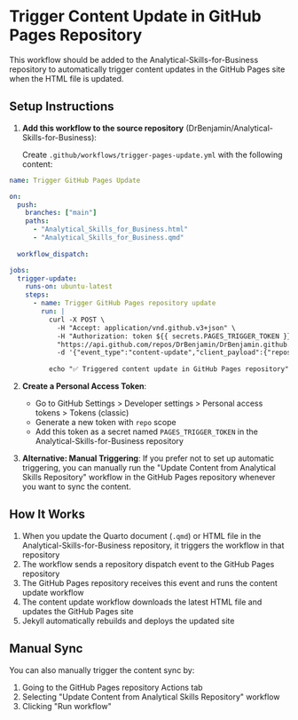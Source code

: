 # Trigger Content Update in GitHub Pages Repository

This workflow should be added to the Analytical-Skills-for-Business repository to automatically trigger content updates in the GitHub Pages site when the HTML file is updated.

## Setup Instructions

1. **Add this workflow to the source repository** (DrBenjamin/Analytical-Skills-for-Business):

   Create `.github/workflows/trigger-pages-update.yml` with the following content:

```yaml
name: Trigger GitHub Pages Update

on:
  push:
    branches: ["main"]
    paths: 
      - "Analytical_Skills_for_Business.html"
      - "Analytical_Skills_for_Business.qmd"
  
  workflow_dispatch:

jobs:
  trigger-update:
    runs-on: ubuntu-latest
    steps:
      - name: Trigger GitHub Pages repository update
        run: |
          curl -X POST \
            -H "Accept: application/vnd.github.v3+json" \
            -H "Authorization: token ${{ secrets.PAGES_TRIGGER_TOKEN }}" \
            "https://api.github.com/repos/DrBenjamin/DrBenjamin.github.io/dispatches" \
            -d '{"event_type":"content-update","client_payload":{"repository":"Analytical-Skills-for-Business","updated_file":"Analytical_Skills_for_Business.html"}}'
          
          echo "✅ Triggered content update in GitHub Pages repository"
```

2. **Create a Personal Access Token**:
   - Go to GitHub Settings > Developer settings > Personal access tokens > Tokens (classic)
   - Generate a new token with `repo` scope
   - Add this token as a secret named `PAGES_TRIGGER_TOKEN` in the Analytical-Skills-for-Business repository

3. **Alternative: Manual Triggering**:
   If you prefer not to set up automatic triggering, you can manually run the "Update Content from Analytical Skills Repository" workflow in the GitHub Pages repository whenever you want to sync the content.

## How It Works

1. When you update the Quarto document (`.qmd`) or HTML file in the Analytical-Skills-for-Business repository, it triggers the workflow in that repository
2. The workflow sends a repository dispatch event to the GitHub Pages repository
3. The GitHub Pages repository receives this event and runs the content update workflow
4. The content update workflow downloads the latest HTML file and updates the GitHub Pages site
5. Jekyll automatically rebuilds and deploys the updated site

## Manual Sync

You can also manually trigger the content sync by:
1. Going to the GitHub Pages repository Actions tab
2. Selecting "Update Content from Analytical Skills Repository" workflow
3. Clicking "Run workflow"